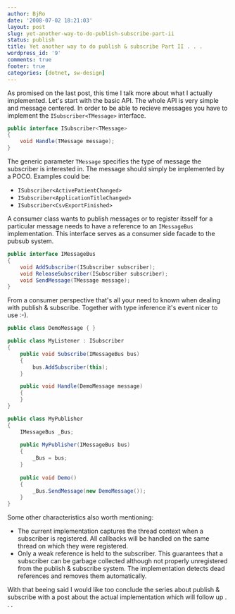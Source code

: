 ```yaml
---
author: BjRo
date: '2008-07-02 18:21:03'
layout: post
slug: yet-another-way-to-do-publish-subscribe-part-ii
status: publish
title: Yet another way to do publish & subscribe Part II . . .
wordpress_id: '9'
comments: true
footer: true
categories: [dotnet, sw-design]
---
```


As promised on the last post, this time I talk more about what I
actually implemented. Let's start with the basic API. The whole API is
very simple and message centered. In order to be able to recieve
messages you have to implement the `ISubscriber<TMessage>` interface.

``` csharp The ISubscriber<TMessage> interface 
public interface ISubscriber<TMessage> 
{ 
	void Handle(TMessage message); 
}
``` 
The generic parameter `TMessage` specifies the type of message the subscriber is interested
in. The message should simply be implemented by a POCO. Examples could
be:

-   `ISubscriber<ActivePatientChanged>`
-   `ISubscriber<ApplicationTitleChanged>`
-   `ISubscriber<CsvExportFinished>`

A consumer class wants to publish messages or to register itsself for a
particular message needs to have a reference to an `IMessageBus` implementation. 
This interface serves as a consumer side facade to the pubsub system. 

``` csharp The IMessageBus interface
public interface IMessageBus 
{ 
	void AddSubscriber(ISubscriber subscriber); 
	void ReleaseSubscriber(ISubscriber subscriber); 
	void SendMessage(TMessage message); 
} 
```
From a consumer perspective that's all your need to known when dealing with publish & subscribe. 
Together with type inference it's event nicer to use :-). 

``` csharp Putting it together
public class DemoMessage { } 

public class MyListener : ISubscriber 
{
	public void Subscribe(IMessageBus bus) 
	{ 
		bus.AddSubscriber(this); 
	}

	public void Handle(DemoMessage message)
	{
	}
} 

public class MyPublisher 
{
	IMessageBus _Bus; 
	
	public MyPublisher(IMessageBus bus) 
	{ 
		_Bus = bus; 
	} 
	
	public void Demo()
	{ 
		_Bus.SendMessage(new DemoMessage());
	}
}
```

Some other characteristics also worth mentioning:

-   The current implementation captures the thread context when a
    subscriber is registered. All callbacks will be handled on the same
    thread on which they were registered.
-   Only a weak reference is held to the subscriber. This guarantees
    that a subscriber can be garbage collected although not properly
    unregistered from the publish & subscribe system. The implementation
    detects dead references and removes them automatically.

With that beeing said I would like too conclude the series about publish
& subscribe with a post about the actual implementation which will
follow up . . .
